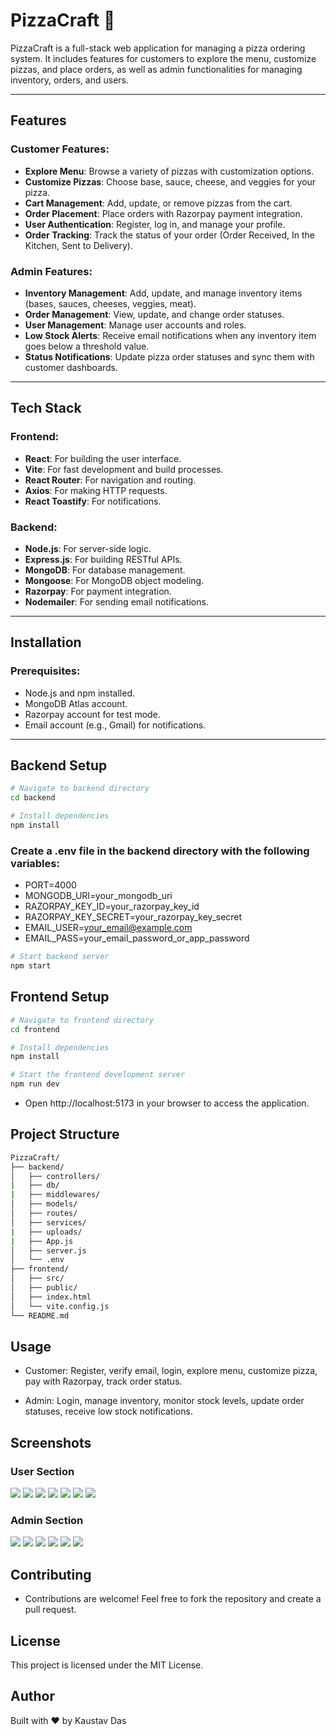 # PizzaCraft 🍕

PizzaCraft is a full-stack web application for managing a pizza ordering system. It includes features for customers to explore the menu, customize pizzas, and place orders, as well as admin functionalities for managing inventory, orders, and users.

---

## Features

### Customer Features:
- **Explore Menu**: Browse a variety of pizzas with customization options.
- **Customize Pizzas**: Choose base, sauce, cheese, and veggies for your pizza.
- **Cart Management**: Add, update, or remove pizzas from the cart.
- **Order Placement**: Place orders with Razorpay payment integration.
- **User Authentication**: Register, log in, and manage your profile.
- **Order Tracking**: Track the status of your order (Order Received, In the Kitchen, Sent to Delivery).

### Admin Features:
- **Inventory Management**: Add, update, and manage inventory items (bases, sauces, cheeses, veggies, meat).
- **Order Management**: View, update, and change order statuses.
- **User Management**: Manage user accounts and roles.
- **Low Stock Alerts**: Receive email notifications when any inventory item goes below a threshold value.
- **Status Notifications**: Update pizza order statuses and sync them with customer dashboards.

---

## Tech Stack

### Frontend:
- **React**: For building the user interface.
- **Vite**: For fast development and build processes.
- **React Router**: For navigation and routing.
- **Axios**: For making HTTP requests.
- **React Toastify**: For notifications.

### Backend:
- **Node.js**: For server-side logic.
- **Express.js**: For building RESTful APIs.
- **MongoDB**: For database management.
- **Mongoose**: For MongoDB object modeling.
- **Razorpay**: For payment integration.
- **Nodemailer**: For sending email notifications.

---

## Installation

### Prerequisites:
- Node.js and npm installed.
- MongoDB Atlas account.
- Razorpay account for test mode.
- Email account (e.g., Gmail) for notifications.

---

## Backend Setup

```bash
# Navigate to backend directory
cd backend

# Install dependencies
npm install
```

### Create a .env file in the backend directory with the following variables:
- PORT=4000
- MONGODB_URI=your_mongodb_uri
- RAZORPAY_KEY_ID=your_razorpay_key_id
- RAZORPAY_KEY_SECRET=your_razorpay_key_secret
- EMAIL_USER=your_email@example.com
- EMAIL_PASS=your_email_password_or_app_password

```bash
# Start backend server
npm start
```

## Frontend Setup
```bash
# Navigate to frontend directory
cd frontend

# Install dependencies
npm install

# Start the frontend development server
npm run dev
```

- Open http://localhost:5173 in your browser to access the application.

## Project Structure
```bash
PizzaCraft/
├── backend/
│   ├── controllers/
|   ├── db/
|   ├── middlewares/
│   ├── models/
│   ├── routes/
│   ├── services/
|   ├── uploads/
|   ├── App.js
│   ├── server.js
│   └── .env
├── frontend/
│   ├── src/
│   ├── public/
│   ├── index.html
│   └── vite.config.js
└── README.md 
```
## Usage

- Customer: Register, verify email, login, explore menu, customize pizza, pay with Razorpay, track order status.

- Admin: Login, manage inventory, monitor stock levels, update order statuses, receive low stock notifications.

## Screenshots

### User Section
![](/images/user_dashbard.png)
![](/images/contact_us.png)
![](/images/menu%20.png)
![](/images/user_profile.png)
![](/images/my_order.png)
![](/images/cart.png)
![](/images/razorpay.png)

### Admin Section
![](/images/admin_login.png)
![](/images/admi-dashboard.png)
![](/images/order.png)
![](/images/manage-pizza.png)
![](/images/add-pizza.png)
![](/images/notification.png)


## Contributing
- Contributions are welcome!
Feel free to fork the repository and create a pull request.

## License
This project is licensed under the MIT License.


## Author
Built with ❤️ by Kaustav Das
